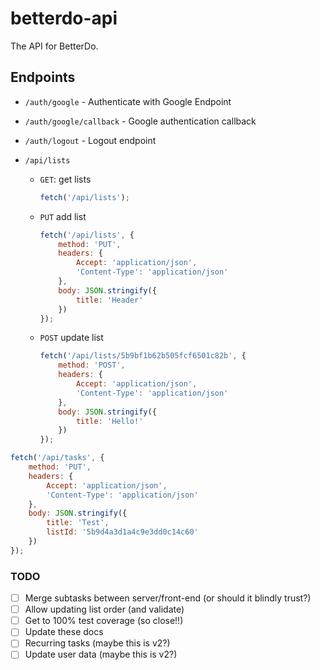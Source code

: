 # betterdo-api

The API for BetterDo.

## Endpoints

-   `/auth/google` - Authenticate with Google Endpoint
-   `/auth/google/callback` - Google authentication callback
-   `/auth/logout` - Logout endpoint
-   `/api/lists`

    -   `GET`: get lists
        ```javascript
        fetch('/api/lists');
        ```
    -   `PUT` add list
        ```javascript
        fetch('/api/lists', {
            method: 'PUT',
            headers: {
                Accept: 'application/json',
                'Content-Type': 'application/json'
            },
            body: JSON.stringify({
                title: 'Header'
            })
        });
        ```
    -   `POST` update list

        ```javascript
        fetch('/api/lists/5b9bf1b62b505fcf6501c82b', {
            method: 'POST',
            headers: {
                Accept: 'application/json',
                'Content-Type': 'application/json'
            },
            body: JSON.stringify({
                title: 'Hello!'
            })
        });
        ```

```javascript
fetch('/api/tasks', {
    method: 'PUT',
    headers: {
        Accept: 'application/json',
        'Content-Type': 'application/json'
    },
    body: JSON.stringify({
        title: 'Test',
        listId: '5b9d4a3d1a4c9e3dd0c14c60'
    })
});
```

### TODO

-   [ ] Merge subtasks between server/front-end (or should it blindly trust?)
-   [ ] Allow updating list order (and validate)
-   [ ] Get to 100% test coverage (so close!!)
-   [ ] Update these docs
-   [ ] Recurring tasks (maybe this is v2?)
-   [ ] Update user data (maybe this is v2?)
